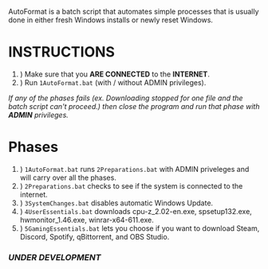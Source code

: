 AutoFormat is a batch script that automates simple processes that is usually done in either fresh Windows installs or newly reset Windows.

# INSTRUCTIONS

1. ) Make sure that you **ARE CONNECTED** to the **INTERNET**.
2. ) Run `1AutoFormat.bat` (with / without ADMIN privileges).

*If any of the phases fails (ex. Downloading stopped for one file and the batch script can't proceed.) then close the program and run that phase with **ADMIN** privileges.*

# Phases

1. ) `1AutoFormat.bat` runs `2Preparations.bat` with ADMIN priveleges and will carry over all the phases.
2. ) `2Preparations.bat` checks to see if the system is connected to the internet.
3. ) `3SystemChanges.bat` disables automatic Windows Update.
4. ) `4UserEssentials.bat` downloads cpu-z_2.02-en.exe, spsetup132.exe, hwmonitor_1.46.exe, winrar-x64-611.exe.
5. ) `5GamingEssentials.bat` lets you choose if you want to download Steam, Discord, Spotify, qBittorrent, and OBS Studio.

### ***UNDER DEVELOPMENT***